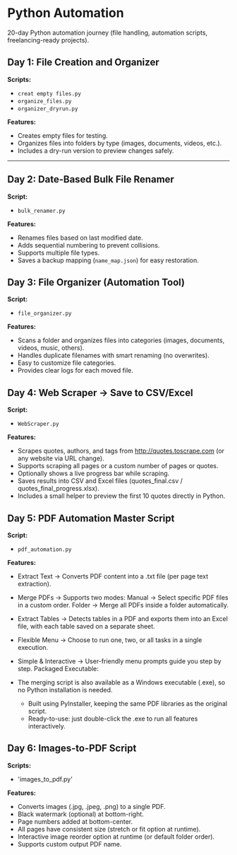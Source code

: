 # Python Automation
20-day Python automation journey (file handling, automation scripts, freelancing-ready projects).

## Day 1: File Creation and Organizer
**Scripts:**  
- `creat empty files.py`  
- `organize_files.py`  
- `organizer_dryrun.py`  

**Features:**  
- Creates empty files for testing.  
- Organizes files into folders by type (images, documents, videos, etc.).  
- Includes a dry-run version to preview changes safely.

---

## Day 2: Date-Based Bulk File Renamer
**Script:**  
- `bulk_renamer.py`  

**Features:**  
- Renames files based on last modified date.  
- Adds sequential numbering to prevent collisions.  
- Supports multiple file types.  
- Saves a backup mapping (`name_map.json`) for easy restoration.
## Day 3: File Organizer (Automation Tool)
**Script:**
- `file_organizer.py`

**Features:**
- Scans a folder and organizes files into categories (images, documents, videos, music, others).
- Handles duplicate filenames with smart renaming (no overwrites).
- Easy to customize file categories.
- Provides clear logs for each moved file.
## Day 4: Web Scraper → Save to CSV/Excel
**Script:**
- `WebScraper.py`

**Features:**
- Scrapes quotes, authors, and tags from http://quotes.toscrape.com (or any website via URL change).
- Supports scraping all pages or a custom number of pages or quotes.
- Optionally shows a live progress bar while scraping.
- Saves results into CSV and Excel files (quotes_final.csv / quotes_final_progress.xlsx).
- Includes a small helper to preview the first 10 quotes directly in Python.

## Day 5: PDF Automation Master Script
**Script:**
- `pdf_automation.py`

**Features:**
- Extract Text → Converts PDF content into a .txt file (per page text extraction).
- Merge PDFs → Supports two modes:
    Manual → Select specific PDF files in a custom order.
    Folder → Merge all PDFs inside a folder automatically.
- Extract Tables → Detects tables in a PDF and exports them into an Excel file, with each table saved on a separate sheet.
- Flexible Menu → Choose to run one, two, or all tasks in a single execution.
- Simple & Interactive → User-friendly menu prompts guide you step by step.
Packaged Executable:

- The merging script is also available as a Windows executable (.exe), so no Python installation is needed.
    - Built using PyInstaller, keeping the same PDF libraries as the original script.
    - Ready-to-use: just double-click the .exe to run all features interactively.
## Day 6: Images-to-PDF Script 
**Scripts:**
- 'images_to_pdf.py'

**Features:**
- Converts images (.jpg, .jpeg, .png) to a single PDF.
- Black watermark (optional) at bottom-right.
- Page numbers added at bottom-center.
- All pages have consistent size (stretch or fit option at runtime).
- Interactive image reorder option at runtime (or default folder order).
- Supports custom output PDF name.
